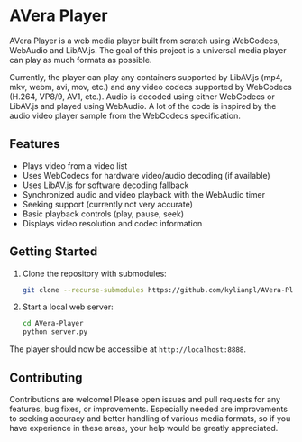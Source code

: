 # AVera Player
AVera Player is a web media player built from scratch using WebCodecs, WebAudio and LibAV.js.
The goal of this project is a universal media player can play as much formats as possible.

Currently, the player can play any containers supported by LibAV.js (mp4, mkv, webm, avi, mov, etc.) and any video codecs supported by WebCodecs (H.264, VP8/9, AV1, etc.). Audio is decoded using either WebCodecs or LibAV.js and played using WebAudio.
A lot of the code is inspired by the audio video player sample from the WebCodecs specification.

## Features
- Plays video from a video list
- Uses WebCodecs for hardware video/audio decoding (if available)
- Uses LibAV.js for software decoding fallback
- Synchronized audio and video playback with the WebAudio timer
- Seeking support (currently not very accurate)
- Basic playback controls (play, pause, seek)
- Displays video resolution and codec information

## Getting Started
1. Clone the repository with submodules:
   ```bash
   git clone --recurse-submodules https://github.com/kylianpl/AVera-Player.git
   ```
2. Start a local web server:
   ```bash
   cd AVera-Player
   python server.py
   ```

The player should now be accessible at `http://localhost:8888`.

## Contributing
Contributions are welcome! Please open issues and pull requests for any features, bug fixes, or improvements.
Especially needed are improvements to seeking accuracy and better handling of various media formats, so if you have experience in these areas, your help would be greatly appreciated.
